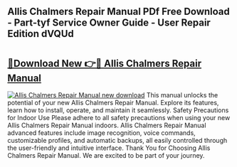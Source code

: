 ## Allis Chalmers Repair Manual PDf Free Download - Part-tyf Service Owner Guide - User Repair Edition dVQUd

# <h2><a href="http://bc89905.oget.top/?id=Allis+Chalmers+Repair+Manual">🔗Download New 👉🔴 Allis Chalmers Repair Manual</a></h2>

[![Allis Chalmers Repair Manual new download](https://i.imgur.com/5g1atiW.png)](http://bc89905.oget.top/?id=Allis+Chalmers+Repair+Manual)
This manual unlocks the potential of your new Allis Chalmers Repair Manual. Explore its features, learn how to install, operate, and maintain it seamlessly. Safety Precautions for Indoor Use Please adhere to all safety precautions when using your new Allis Chalmers Repair Manual indoors. Allis Chalmers Repair Manual advanced features include image recognition, voice commands, customizable profiles, and automatic backups, all easily controlled through the user-friendly and intuitive interface. Thank You for Choosing Allis Chalmers Repair Manual. We are excited to be part of your journey.
